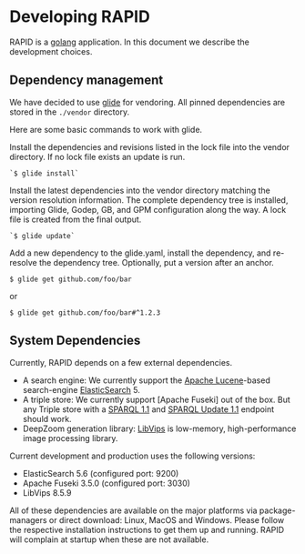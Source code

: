# Developing RAPID

RAPID is a [golang] application. In this document we describe the development choices.

## Dependency management

We have decided to use [glide] for vendoring. All pinned dependencies are stored in the `./vendor` directory.

Here are some basic commands to work with glide.

Install the dependencies and revisions listed in the lock file into the vendor directory. If no lock file exists an update is run.

    `$ glide install`


Install the latest dependencies into the vendor directory matching the version resolution information. The complete dependency tree is installed, importing Glide, Godep, GB, and GPM configuration along the way. A lock file is created from the final output.

    `$ glide update`

Add a new dependency to the glide.yaml, install the dependency, and re-resolve the dependency tree. Optionally, put a version after an anchor.

    $ glide get github.com/foo/bar

or 

    $ glide get github.com/foo/bar#^1.2.3

## System Dependencies

Currently, RAPID depends on a few external dependencies.

- A search engine: We currently support the [Apache Lucene]-based search-engine [ElasticSearch] 5.
- A triple store: We currently support [Apache Fuseki] out of the box. But any Triple store with a [SPARQL 1.1] and [SPARQL Update 1.1] endpoint should work.
- DeepZoom generation library: [LibVips] is low-memory, high-performance image processing library.

Current development and production uses the following versions:

- ElasticSearch 5.6 (configured port: 9200)
- Apache Fuseki 3.5.0 (configured port: 3030)
- LibVips 8.5.9

All of these dependencies are available on the major platforms via package-managers or direct download: Linux, MacOS and Windows. Please follow the respective installation instructions to get them up and running. RAPID will complain at startup when these are not available.



[golang]: https://golang.org/
[glide]: https://glide.sh 
[Apache Lucene]: https://lucene.apache.org/ 
[ElasticSearch]: https://www.elastic.co/guide/en/elasticsearch/reference/5.6/getting-started.html
[SPARQL 1.1]: https://www.w3.org/TR/sparql11-query/
[SPARQL Update 1.1]: https://www.w3.org/TR/sparql11-update/
[LibVips]: http://jcupitt.github.io/libvips/
